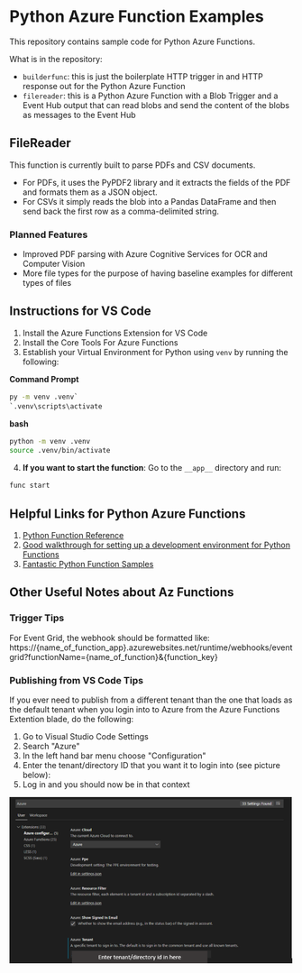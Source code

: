 # Python Azure Function Examples

This repository contains sample code for Python Azure Functions.  
  
What is in the repository:  
- `builderfunc`: this is just the boilerplate HTTP trigger in and HTTP response out for the Python Azure Function  
- `filereader`: this is a Python Azure Function with a Blob Trigger and a Event Hub output that can read blobs and send the content of the blobs as messages to the Event Hub  
  
## FileReader  
This function is currently built to parse PDFs and CSV documents.  
- For PDFs, it uses the PyPDF2 library and it extracts the fields of the PDF and formats them as a JSON object.  
- For CSVs it simply reads the blob into a Pandas DataFrame and then send back the first row as a comma-delimited string.  
  
### Planned Features  
- Improved PDF parsing with Azure Cognitive Services for OCR and Computer Vision  
- More file types for the purpose of having baseline examples for different types of files
  
## Instructions for VS Code  

1. Install the Azure Functions Extension for VS Code  
2. Install the Core Tools For Azure Functions  
3. Establish your Virtual Environment for Python using `venv` by running the following:  
  
**Command Prompt**  
```cmd
py -m venv .venv`  
`.venv\scripts\activate
```
**bash**  
```sh
python -m venv .venv
source .venv/bin/activate
```  
4. **If you want to start the function**: Go to the `__app__` directory and run:  
```sh
func start
```  
  
## Helpful Links for Python Azure Functions
1. [Python Function Reference](https://docs.microsoft.com/en-us/azure/azure-functions/functions-reference-python)  
2. [Good walkthrough for setting up a development environment for Python Functions](https://docs.microsoft.com/en-us/azure/azure-functions/functions-create-first-azure-function-azure-cli?tabs=bash%2Cbrowser&pivots=programming-language-python)  
3. [Fantastic Python Function Samples](https://docs.microsoft.com/en-us/samples/browse/?products=azure-functions&languages=python)
  
## Other Useful Notes about Az Functions  

### Trigger Tips  
For Event Grid, the webhook should be formatted like: https://{name_of_function_app}.azurewebsites.net/runtime/webhooks/eventgrid?functionName={name_of_function}&{function_key}  
  
### Publishing from VS Code Tips  
  
If you ever need to publish from a different tenant than the one that loads as the default tenant when you login into to Azure from the Azure Functions Extention blade, do the following:  
  
1. Go to Visual Studio Code Settings  
2. Search "Azure"  
3. In the left hand bar menu choose "Configuration"  
4. Enter the tenant/directory ID that you want it to login into (see picture below):  
5. Log in and you should now be in that context  
  
![](media/how_to_publish_function_to_different_tenant.png)
